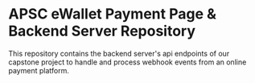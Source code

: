 # APSC eWallet Payment Page & Backend Server Repository
This repository contains the backend server's api endpoints of our capstone project to handle and process webhook events from an online payment platform.